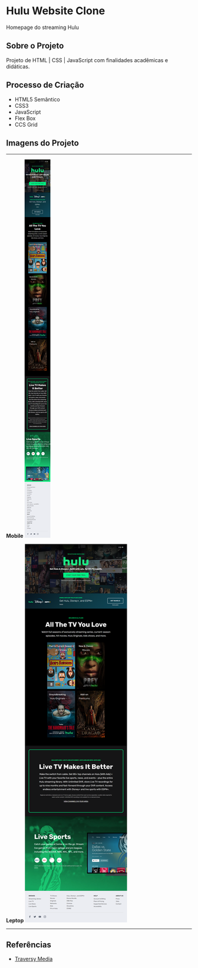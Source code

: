 # Hulu Website Clone
Homepage do streaming Hulu

## Sobre o Projeto
Projeto de HTML | CSS | JavaScript com finalidades acadêmicas e didáticas.

## Processo de Criação

- HTML5 Semântico
- CSS3
- JavaScript
- Flex Box
- CCS Grid
  

## Imagens do Projeto
---
 **Mobile**
![foto de Overview](./img/media1.png)

**Leptop**
![foto de Overview](./img/media2.png)


---

## Referências
 - [Traversy Media](https://www.youtube.com/@TraversyMedia)
